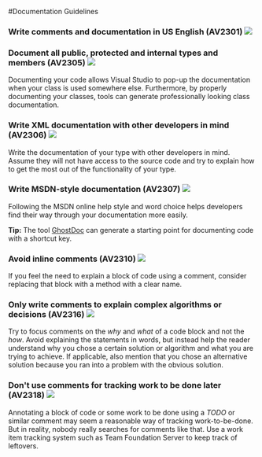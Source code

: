 <!--
NOTE: Requires Markdown Extra. See http://michelf.ca/projects/php-markdown/extra/
 --> 

#Documentation Guidelines

### Write comments and documentation in US English  (AV2301) ![](images/1.png)

### Document all public, protected and internal types and members  (AV2305) ![](images/2.png)
Documenting your code allows Visual Studio to pop-up the documentation when your class is used somewhere else. Furthermore, by properly documenting your classes, tools can generate professionally looking class documentation.

### Write XML documentation with other developers in mind  (AV2306) ![](images/2.png)
Write the documentation of your type with other developers in mind. Assume they will not have access to the source code and try to explain how to get the most out of the functionality of your type.

### Write MSDN-style documentation  (AV2307) ![](images/3.png)
Following the MSDN online help style and word choice helps developers find their way through your documentation more easily.

**Tip:** The tool [GhostDoc](http://submain.com/products/ghostdoc.aspx) can generate a starting point for documenting code with a shortcut key.

### Avoid inline comments  (AV2310) ![](images/2.png)
If you feel the need to explain a block of code using a comment, consider replacing that block with a method with a clear name.

### Only write comments to explain complex algorithms or decisions  (AV2316) ![](images/1.png)
Try to focus comments on the *why* and *what* of a code block and not the *how*. Avoid explaining the statements in words, but instead help the reader understand why you chose a certain solution or algorithm and what you are trying to achieve. If applicable, also mention that you chose an alternative solution because you ran into a problem with the obvious solution.

### Don't use comments for tracking work to be done later  (AV2318) ![](images/3.png)
Annotating a block of code or some work to be done using a *TODO* or similar comment may seem a reasonable way of tracking work-to-be-done. But in reality, nobody really searches for comments like that. Use a work item tracking system such as Team Foundation Server to keep track of leftovers.